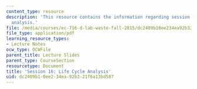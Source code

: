 ```yaml
---
content_type: resource
description: 'This resource contains the information regarding session 16: Life cycle
  analysis.'
file: /media/courses/ec-716-d-lab-waste-fall-2015/dc2409b10ee234ea92b321f6a13bd587_MITEC_716F15_Session16.pdf
file_type: application/pdf
learning_resource_types:
- Lecture Notes
ocw_type: OCWFile
parent_title: Lecture Slides
parent_type: CourseSection
resourcetype: Document
title: 'Session 16: Life Cycle Analysis'
uid: dc2409b1-0ee2-34ea-92b3-21f6a13bd587
---
```


